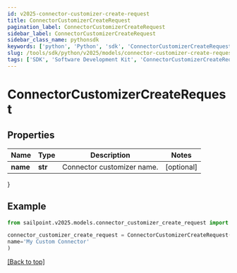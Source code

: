 ```yaml
---
id: v2025-connector-customizer-create-request
title: ConnectorCustomizerCreateRequest
pagination_label: ConnectorCustomizerCreateRequest
sidebar_label: ConnectorCustomizerCreateRequest
sidebar_class_name: pythonsdk
keywords: ['python', 'Python', 'sdk', 'ConnectorCustomizerCreateRequest', 'V2025ConnectorCustomizerCreateRequest'] 
slug: /tools/sdk/python/v2025/models/connector-customizer-create-request
tags: ['SDK', 'Software Development Kit', 'ConnectorCustomizerCreateRequest', 'V2025ConnectorCustomizerCreateRequest']
---
```


# ConnectorCustomizerCreateRequest


## Properties

Name | Type | Description | Notes
------------ | ------------- | ------------- | -------------
**name** | **str** | Connector customizer name. | [optional] 
}

## Example

```python
from sailpoint.v2025.models.connector_customizer_create_request import ConnectorCustomizerCreateRequest

connector_customizer_create_request = ConnectorCustomizerCreateRequest(
name='My Custom Connector'
)

```
[[Back to top]](#) 

